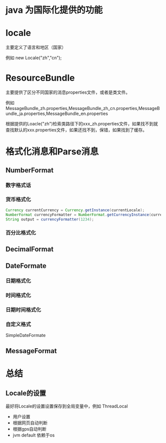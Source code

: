 # java 为国际化提供的功能

# locale

主要定义了语言和地区（国家）

例如 new Locale("zh","cn"); 

# ResourceBundle

主要提供了区分不同国家的消息properties文件，或者是类文件。

例如 MessageBundle_zh.properties,MessageBundle_zh_cn.properties,MessageBundle_ja.properties,MessageBundle_en.properties

根据提供的Loacle("zh")检索类路径下的xxx_zh.properties文件，如果找不到就查找默认的xxx.properties文件，如果还找不到，保错，如果找到了缓存。

# 格式化消息和Parse消息

## NumberFormat

### 数字格式话

### 货币格式化

  

```java
Currency currentCurrency = Currency.getInstance(currentLocale);
NumberFormat currencyFormatter = NumberFormat.getCurrencyInstance(currentLocale);
String output = currencyFormatter(1234);
```

### 百分比格式化

## DecimalFormat

## DateFormate

### 日期格式化

### 时间格式化

### 日期时间格式化

### 自定义格式

SimpleDateFormate

## MessageFormat

# 总结

## Locale的设置

最好将Locale的设置设置保存到全局变量中，例如 ThreadLocal

- 用户设置
- 根据网页自动判断
- 根据gps自动判断
- jvm default 依赖于os 

